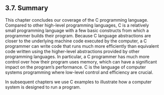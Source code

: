 ## 3.7. Summary

This chapter concludes our coverage of the C programming language. Compared to other high-level programming languages, C is a relatively small programming language with a few basic constructs from which a programmer builds their program. Because C language abstractions are closer to the underlying machine code executed by the computer, a C programmer can write code that runs much more efficiently than equivalent code written using the higher-level abstractions provided by other programming languages. In particular, a C programmer has much more control over how their program uses memory, which can have a significant impact on the program’s performance. C is the language of computer systems programming where low-level control and efficiency are crucial.

In subsequent chapters we use C examples to illustrate how a computer system is designed to run a program.